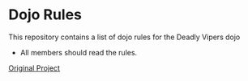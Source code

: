 Dojo Rules
==========

This repository contains a list of dojo rules for the Deadly Vipers dojo

* All members should read the rules.

[Original Project](https://github.com/deadlyvipers)
